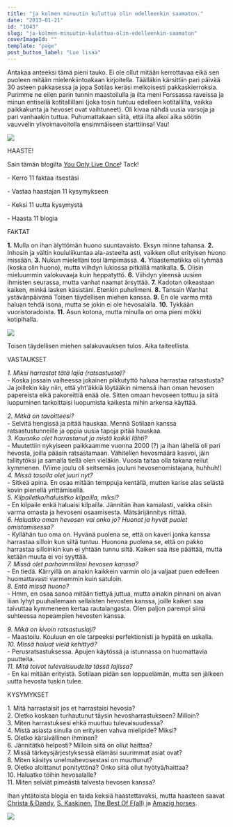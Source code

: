 ```yaml
---
title: "ja kolmen minuutin kuluttua olin edelleenkin saamaton."
date: "2013-01-21"
id: "1043"
slug: "ja-kolmen-minuutin-kuluttua-olin-edelleenkin-saamaton"
coverImageId: ""
template: "page"
post_button_label: "Lue lisää"
---
```


Antakaa anteeksi tämä pieni tauko. Ei ole ollut mitään kerrottavaa eikä sen puoleen mitään mielenkiintoakaan kirjoitella. Täälläkin kärsittiin pari päivää 30 asteen pakkasessa ja jopa Sotilas keräsi melkoisesti pakkaskierroksia. Purimme ne eilen parin tunnin maastoilulla ja ilta meni Forssassa raveissa ja minun entisellä kotitallillani (joka tosin tuntuu edelleen kotitallilta, vaikka paikkakunta ja hevoset ovat vaihtuneet). Oli kivaa nähdä uusia varsoja ja pari vanhaakin tuttua. Puhumattakaan siitä, että ilta alkoi aika söötin vauvvelin ylivoimavoitolla ensimmäiseen starttiinsa! Vau!  
  
  

[![](/images/rock.png)](http://4.bp.blogspot.com/-ZYVRASRJhLQ/UP1WebO7pSI/AAAAAAAAE7o/9ulwITJp8Ew/s1600/rock.png)

  
HAASTE!

Sain tämän blogilta [You Only Live Once](http://erika-only-live-once.blogspot.fi/)! Tack!

  

\- Kerro 11 faktaa itsestäsi

\- Vastaa haastajan 11 kysymykseen

\- Keksi 11 uutta kysymystä

\- Haasta 11 blogia  
  
FAKTAT  
  

**1.** Mulla on ihan älyttömän huono suuntavaisto. Eksyn minne tahansa. **2.** Inhosin ja vältin koululiikuntaa ala-asteelta asti, vaikken ollut erityisen huono missään. **3.** Nukun mielelläni tosi lämpimässä. **4.** Yläastematikka oli tyhmää (koska olin huono), mutta viihdyn lukiossa pitkällä matikalla. **5.** Olisin mieluummin valokuvaaja kuin heppatyttö. **6.** Viihdyn yleensä uusien ihmisten seurassa, mutta vanhat naamat ärsyttää. **7.** Kadotan oikeastaan kaiken, minkä lasken käsistäni. Etenkin puhelimeni. **8.** Tanssin Wanhat ystävänpäivänä Toisen täydellisen miehen kanssa. **9.** En ole varma mitä haluan tehdä isona, mutta se jokin ei ole hevosalalla. **10.** Tykkään vuoristoradoista. **11.** Asun kotona, mutta minulla on oma pieni mökki kotipihalla.

  

[![](/images/hoo.png)](http://3.bp.blogspot.com/-PsBRrnAQm1w/UP2Usg48uJI/AAAAAAAAE8E/JBPZEq6Ui6Q/s1600/hoo.png)

Toisen täydellisen miehen salakuvauksen tulos. Aika taiteellista.

VASTAUKSET  

  
_1\. Miksi harrastat tätä lajia (ratsastusta)?_  
_\-_ Koska jossain vaiheessa jokainen pikkutyttö haluaa harrastaa ratsastusta? Ja joillekin käy niin, että yht'äkkiä löytääkin nimensä ihan oman hevosen papereista eikä pakoreittiä enää ole. Sitten omaan hevoseen tottuu ja siitä luopuminen tarkoittaisi luopumista kaikesta mihin arkensa käyttää.  
  
_2\. Mitkä on tavoitteesi?_  
_\-_ Selvitä hengissä ja pitää hauskaa. Mennä Sotilaan kanssa ratsastustunneille ja oppia uusia tapoja pitää hauskaa.  
_3\. Kauanko olet harrastanut ja mistä kaikki lähti?_  
_\-_ Muutettiin nykyiseen paikkaamme vuonna 2000 (?) ja ihan lähellä oli pari hevosta, joilla pääsin ratsastamaan. Vähitellen hevosmäärä kasvoi, jäin tallitytöksi ja samalla tiellä olen vieläkin. Vuosia taitaa olla takana reilut kymmenen. (Viime joulu oli seitsemäs jouluni hevosenomistajana, huhhuh!)  
_4\. Missä tasolla olet juuri nyt?_  
_\-_ Sitkeä apina. En osaa mitään temppuja kentällä, mutten karise alas selästä kovin pienellä yrittämisellä.  
_5\. Kilpailetko/haluisitko kilpailla, miksi?_  
_\-_ En kilpaile enkä haluaisi kilpailla. Jännitän ihan kamalasti, vaikka olisin varma omasta ja hevoseni osaamisesta. Mätsärijännitys riittää.  
_6\. Haluatko oman hevosen vai onko jo? Huonot ja hyvät puolet omistamisessa?_  
_\-_ Kyllähän tuo oma on. Hyvänä puolena se, että on kaveri jonka kanssa harrastaa silloin kun siltä tuntuu. Huonona puolena se, että on pakko harrastaa silloinkin kun ei yhtään tunnu siltä. Kaiken saa itse päättää, mutta ketään muuta ei voi syyttää.  
_7\. Missä olet parhaimmillasi hevosen kanssa?_  
_\-_ En tiedä. Kärryillä on ainakin kaikkein varmin olo ja valjaat puen edelleen huomattavasti varmemmin kuin satuloin.  
_8\. Entä missä huono?_  
_\-_ Hmm, en osaa sanoa mitään tiettyä juttua, mutta ainakin pinnani on aivan liian lyhyt puuhailemaan sellaisten hevosten kanssa, joille kaiken saa taivuttaa kymmeneen kertaa rautalangasta. Olen paljon parempi siinä suhteessa nopeampien hevosten kanssa.  
  
_9\. Mikä on kivoin ratsastuslaji?_  
_\-_ Maastoilu. Kouluun en ole tarpeeksi perfektionisti ja hypätä en uskalla.  
_10\. Missä haluat vielä kehittyä?_  
_\-_ Perusratsastuksessa. Apujen käytössä ja istunnassa on huomattavia puutteita.  
_11\. Mitä toivot tulevaisuudelta tässä lajissa?_  
_\-_ En kai mitään erityistä. Sotilaan pidän sen loppuelämän, mutta sen jälkeen uutta hevosta tuskin tulee.  
  
KYSYMYKSET  
  
1\. Mitä harrastaisit jos et harrastaisi hevosia?  
2\. Oletko koskaan turhautunut täysin hevosharrastukseen? Milloin?  
3\. Miten harrastuksesi ehkä muuttuu tulevaisuudessa?  
4\. Mistä asiasta sinulla on erityisen vahva mielipide? Miksi?  
5\. Oletko kärsivällinen ihminen?  
6\. Jännitätkö helposti? Milloin siitä on ollut haittaa?  
7\. Missä tärkeysjärjestyksessä elämäsi suurimmat asiat ovat?  
8\. Miten käsitys unelmahevosestasi on muuttunut?  
9\. Oletko aloittanut ponityttönä? Onko siitä ollut hyötyä/haittaa?  
10\. Haluatko töihin hevosalalle?  
11\. Miten selviät pimeästä talvesta hevosen kanssa?  
  
Ihan yhtätoista blogia en taida keksiä haastettavaksi, mutta haasteen saavat [Christa & Dandy](http://kilpasilakka.blogspot.fi/), [S. Kaskinen](http://skaskinen.blogspot.fi/), [The Best Of F(all)](http://kouluponi.blogspot.fi/) ja [Amazig horses](http://lookatmyhorsemyhorseisamazing.blogspot.fi/).  
  

[![](/images/ak.png)](http://4.bp.blogspot.com/-o6SxX_etlJE/UP2WewsflnI/AAAAAAAAE8U/DFGAH4CfOS8/s1600/ak.png)

